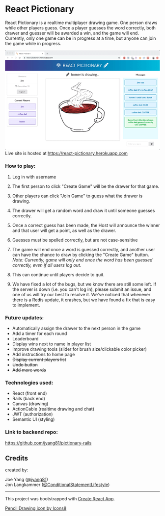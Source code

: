 # React Pictionary

React Pictionary is a realtime multiplayer drawing game. One person draws while other players guess. Once a player guesses the word correctly, both drawer and guesser will be awarded a win, and the game will end. Currently, only one game can be in progress at a time, but anyone can join the game while in progress.

![Screenshot](/screenshot-winner-w.png)  
Live site is hosted at https://react-pictionary.herokuapp.com

### How to play:

1. Log in with username

2. The first person to click "Create Game" will be the drawer for that game.

3. Other players can click "Join Game" to guess what the drawer is drawing.

4. The drawer will get a random word and draw it until someone guesses correctly.

5. Once a correct guess has been made, the Host will announce the winner and that user will get a point, as well as the drawer.

6. Guesses must be spelled correctly, but are not case-sensitive

7. The game will end once a word is guessed correctly, and another user can have the chance to draw by clicking the "Create Game" button. *Note: Currently, game will only end once the word has been guessed correctly, even if all users log out.*

8. This can continue until players decide to quit.

9. We have fixed a lot of the bugs, but we know there are still some left. If the server is down (i.e. you can't log in), please submit an issue, and one of us will try our best to resolve it. We've noticed that whenever there is a Redis update, it crashes, but we have found a fix that is easy to implement. 


### Future updates:

 - Automatically assign the drawer to the next person in the game
 - Add a timer for each round
 - Leaderboard 
 - Display wins next to name in player list 
 - Improve drawing tools (slider for brush size/clickable color picker)
 - Add instructions to home page
 - ~~Display current players list~~
 - ~~Undo button~~
 - ~~Add more words~~


### Technologies used:

 - React (front end)
 - Rails (back end)
 - Canvas (drawing)
 - ActionCable (realtime drawing and chat)
 - JWT (authorization)
 - Semantic UI (styling)

### Link to backend repo:
https://github.com/jyang81/pictionary-rails


## Credits

created by:

Joe Yang  ([@jyang81](https://github.com/jyang81))   
Jon Langkammer  ([@ConditionalStatementLifestyle](https://github.com/ConditionalStatementLifestyle))

---

This project was bootstrapped with [Create React App](https://github.com/facebook/create-react-app).

<a href="https://icons8.com/icon/20388/pencil-drawing">Pencil Drawing icon by Icons8</a>
